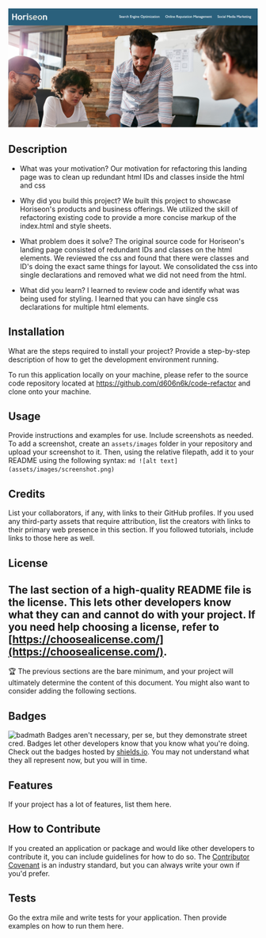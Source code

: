 # <Horiseon Landing Page Code Refactor>
![](horiseon.png)
## Description
- What was your motivation?
Our motivation for refactoring this landing page was to clean up redundant html IDs and classes inside the html and css

- Why did you build this project?
We built this project to showcase Horiseon's products and business offerings. We utilized the skill of refactoring existing code to provide a more concise markup of the index.html and style sheets.

- What problem does it solve?
The original source code for Horiseon's landing page consisted of redundant IDs and classes on the html elements. We reviewed the css and found that there were classes and ID's doing the exact same things for layout. We consolidated the css into single declarations and removed what we did not need from the html.

- What did you learn?
I learned to review code and identify what was being used for styling. I learned that you can have single css declarations for multiple html elements.

## Installation
What are the steps required to install your project? Provide a step-by-step description of how to get the development environment running.

To run this application locally on your machine, please refer to the source code repository located at https://github.com/d606n6k/code-refactor and clone onto your machine.

## Usage
Provide instructions and examples for use. Include screenshots as needed.
To add a screenshot, create an `assets/images` folder in your repository and upload your screenshot to it. Then, using the relative filepath, add it to your README using the following syntax:
    ```md
    ![alt text](assets/images/screenshot.png)
    ```
## Credits
List your collaborators, if any, with links to their GitHub profiles.
If you used any third-party assets that require attribution, list the creators with links to their primary web presence in this section.
If you followed tutorials, include links to those here as well.
## License
The last section of a high-quality README file is the license. This lets other developers know what they can and cannot do with your project. If you need help choosing a license, refer to [https://choosealicense.com/](https://choosealicense.com/).
---
🏆 The previous sections are the bare minimum, and your project will ultimately determine the content of this document. You might also want to consider adding the following sections.
## Badges
![badmath](https://img.shields.io/github/languages/top/nielsenjared/badmath)
Badges aren't necessary, per se, but they demonstrate street cred. Badges let other developers know that you know what you're doing. Check out the badges hosted by [shields.io](https://shields.io/). You may not understand what they all represent now, but you will in time.
## Features
If your project has a lot of features, list them here.
## How to Contribute
If you created an application or package and would like other developers to contribute it, you can include guidelines for how to do so. The [Contributor Covenant](https://www.contributor-covenant.org/) is an industry standard, but you can always write your own if you'd prefer.
## Tests
Go the extra mile and write tests for your application. Then provide examples on how to run them here.